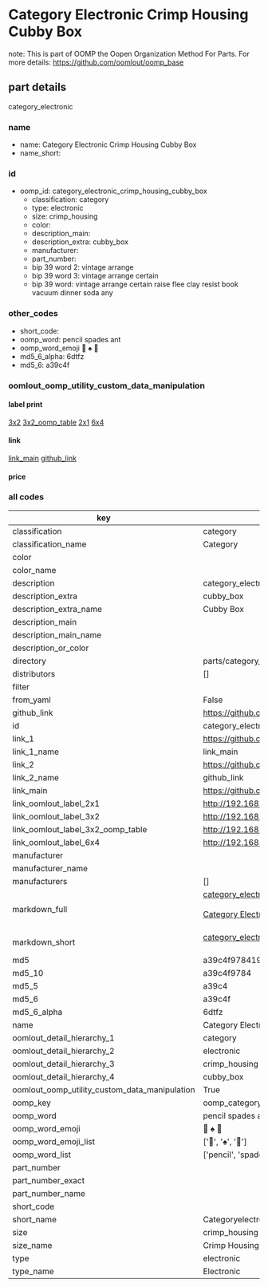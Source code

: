 # Category Electronic Crimp Housing Cubby Box  

note: This is part of OOMP the Oopen Organization Method For Parts. For more details: https://github.com/oomlout/oomp_base

##  part details



category_electronic

### name
* name: Category Electronic Crimp Housing Cubby Box
* name_short: 
### id
* oomp_id: category_electronic_crimp_housing_cubby_box
  * classification: category
  * type: electronic
  * size: crimp_housing
  * color: 
  * description_main: 
  * description_extra: cubby_box
  * manufacturer: 
  * part_number: 
  * bip 39 word 2: vintage arrange
  * bip 39 word 3: vintage arrange certain
  * bip 39 word: vintage arrange certain raise flee clay resist book vacuum dinner soda any

### other_codes
* short_code: 
* oomp_word: pencil spades ant
* oomp_word_emoji :pencil: :spades: :ant:
* md5_6_alpha: 6dtfz
* md5_6: a39c4f






### oomlout_oomp_utility_custom_data_manipulation
#### label print
[3x2](http://192.168.1.245:1112/?label=oomp%206dtfz)
[3x2_oomp_table](http://192.168.1.107:1112/?label=oomp%206dtfz)
[2x1](http://192.168.1.242:1112/?label=oomp%206dtfz)
[6x4](http://192.168.1.55:1112/?label=oomp%206dtfz)    

#### link

[link_main](https://github.com/oomlout/oomlout_oomp_current_version_messy/tree/main/parts/category_electronic_crimp_housing_cubby_box) [github_link](https://github.com/oomlout/oomlout_oomp_part_src/tree/main/parts/category_electronic_crimp_housing_cubby_box)                             

#### price







### all codes 
| key | value |  
| --- | --- |  
| classification | category |  
| classification_name | Category |  
| color |  |  
| color_name |  |  
| description | category_electronic |  
| description_extra | cubby_box |  
| description_extra_name | Cubby Box |  
| description_main |  |  
| description_main_name |  |  
| description_or_color |   |  
| directory | parts/category_electronic_crimp_housing_cubby_box |  
| distributors | [] |  
| filter |  |  
| from_yaml | False |  
| github_link | https://github.com/oomlout/oomlout_oomp_part_src/tree/main/parts/category_electronic_crimp_housing_cubby_box |  
| id | category_electronic_crimp_housing_cubby_box |  
| link_1 | https://github.com/oomlout/oomlout_oomp_current_version_messy/tree/main/parts/category_electronic_crimp_housing_cubby_box |  
| link_1_name | link_main |  
| link_2 | https://github.com/oomlout/oomlout_oomp_part_src/tree/main/parts/category_electronic_crimp_housing_cubby_box |  
| link_2_name | github_link |  
| link_main | https://github.com/oomlout/oomlout_oomp_current_version_messy/tree/main/parts/category_electronic_crimp_housing_cubby_box |  
| link_oomlout_label_2x1 | http://192.168.1.242:1112/?label=oomp%206dtfz |  
| link_oomlout_label_3x2 | http://192.168.1.245:1112/?label=oomp%206dtfz |  
| link_oomlout_label_3x2_oomp_table | http://192.168.1.107:1112/?label=oomp%206dtfz |  
| link_oomlout_label_6x4 | http://192.168.1.55:1112/?label=oomp%206dtfz |  
| manufacturer |  |  
| manufacturer_name |  |  
| manufacturers | [] |  
| markdown_full | [category_electronic_crimp_housing_cubby_box](https://github.com/oomlout/oomlout_oomp_current_version_messy/tree/main/parts/category_electronic_crimp_housing_cubby_box)<br>[](https://github.com/oomlout/oomlout_oomp_current_version_messy/tree/main/parts/category_electronic_crimp_housing_cubby_box)<br>[Category Electronic Crimp Housing Cubby Box](https://github.com/oomlout/oomlout_oomp_current_version_messy/tree/main/parts/category_electronic_crimp_housing_cubby_box)<br><br> |  
| markdown_short | [category_electronic_crimp_housing_cubby_box](https://github.com/oomlout/oomlout_oomp_current_version_messy/tree/main/parts/category_electronic_crimp_housing_cubby_box)<br><br> |  
| md5 | a39c4f97841996eca8ac6b124b4317a1 |  
| md5_10 | a39c4f9784 |  
| md5_5 | a39c4 |  
| md5_6 | a39c4f |  
| md5_6_alpha | 6dtfz |  
| name | Category Electronic Crimp Housing Cubby Box |  
| oomlout_detail_hierarchy_1 | category |  
| oomlout_detail_hierarchy_2 | electronic |  
| oomlout_detail_hierarchy_3 | crimp_housing |  
| oomlout_detail_hierarchy_4 | cubby_box |  
| oomlout_oomp_utility_custom_data_manipulation | True |  
| oomp_key | oomp_category_electronic_crimp_housing_cubby_box |  
| oomp_word | pencil spades ant |  
| oomp_word_emoji | :pencil: :spades: :ant: |  
| oomp_word_emoji_list | [':pencil:', ':spades:', ':ant:'] |  
| oomp_word_list | ['pencil', 'spades', 'ant'] |  
| part_number |  |  
| part_number_exact |  |  
| part_number_name |  |  
| short_code |  |  
| short_name | Categoryelectronic |  
| size | crimp_housing |  
| size_name | Crimp Housing |  
| type | electronic |  
| type_name | Electronic |  
